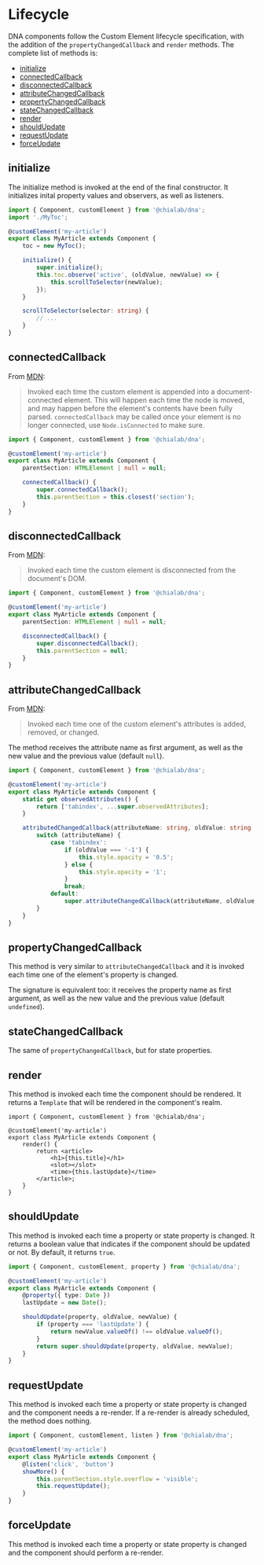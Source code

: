 # Lifecycle

DNA components follow the Custom Element lifecycle specification, with the addition of the `propertyChangedCallback` and `render` methods. The complete list of methods is:

-   [initialize](#initialize)
-   [connectedCallback](#connectedcallback)
-   [disconnectedCallback](#disconnectedcallback)
-   [attributeChangedCallback](#attributechangedcallback)
-   [propertyChangedCallback](#propertychangedcallback)
-   [stateChangedCallback](#statechangedcallback)
-   [render](#render)
-   [shouldUpdate](#shouldupdate)
-   [requestUpdate](#requestupdate)
-   [forceUpdate](#forceupdate)

## initialize

The initialize method is invoked at the end of the final constructor. It initializes inital property values and observers, as well as listeners.

```ts
import { Component, customElement } from '@chialab/dna';
import './MyToc';

@customElement('my-article')
export class MyArticle extends Component {
    toc = new MyToc();

    initialize() {
        super.initialize();
        this.toc.observe('active', (oldValue, newValue) => {
            this.scrollToSelector(newValue);
        });
    }

    scrollToSelector(selector: string) {
        // ...
    }
}
```

## connectedCallback

From [MDN](https://developer.mozilla.org/en-US/docs/Web/Web_Components/Using_custom_elements#Using_the_lifecycle_callbacks):

> Invoked each time the custom element is appended into a document-connected element. This will happen each time the node is moved, and may happen before the element's contents have been fully parsed. `connectedCallback` may be called once your element is no longer connected, use `Node.isConnected` to make sure.

```ts
import { Component, customElement } from '@chialab/dna';

@customElement('my-article')
export class MyArticle extends Component {
    parentSection: HTMLElement | null = null;

    connectedCallback() {
        super.connectedCallback();
        this.parentSection = this.closest('section');
    }
}
```

## disconnectedCallback

From [MDN](https://developer.mozilla.org/en-US/docs/Web/Web_Components/Using_custom_elements#Using_the_lifecycle_callbacks):

> Invoked each time the custom element is disconnected from the document's DOM.

```ts
import { Component, customElement } from '@chialab/dna';

@customElement('my-article')
export class MyArticle extends Component {
    parentSection: HTMLElement | null = null;

    disconnectedCallback() {
        super.disconnectedCallback();
        this.parentSection = null;
    }
}
```

## attributeChangedCallback

From [MDN](https://developer.mozilla.org/en-US/docs/Web/Web_Components/Using_custom_elements#Using_the_lifecycle_callbacks):

> Invoked each time one of the custom element's attributes is added, removed, or changed.

The method receives the attribute name as first argument, as well as the new value and the previous value (default `null`).

```ts
import { Component, customElement } from '@chialab/dna';

@customElement('my-article')
export class MyArticle extends Component {
    static get observedAttributes() {
        return ['tabindex', ...super.observedAttributes];
    }

    attributedChangedCallback(attributeName: string, oldValue: string | null, newValue: string | null) {
        switch (attributeName) {
            case 'tabindex':
                if (oldValue === '-1') {
                    this.style.opacity = '0.5';
                } else {
                    this.style.opacity = '1';
                }
                break;
            default:
                super.attributeChangedCallback(attributeName, oldValue, newValue);
        }
    }
}
```

## propertyChangedCallback

This method is very similar to `attributeChangedCallback` and it is invoked each time one of the element's property is changed.

The signature is equivalent too: it receives the property name as first argument, as well as the new value and the previous value (default `undefined`).

## stateChangedCallback

The same of `propertyChangedCallback`, but for state properties.

## render

This method is invoked each time the component should be rendered. It returns a `Template` that will be rendered in the component's realm.

```tsx
import { Component, customElement } from '@chialab/dna';

@customElement('my-article')
export class MyArticle extends Component {
    render() {
        return <article>
            <h1>{this.title}</h1>
            <slot></slot>
            <time>{this.lastUpdate}</time>
        </article>;
    }
}
```

## shouldUpdate

This method is invoked each time a property or state property is changed. It returns a boolean value that indicates if the component should be updated or not. By default, it returns `true`.

```ts
import { Component, customElement, property } from '@chialab/dna';

@customElement('my-article')
export class MyArticle extends Component {
    @property({ type: Date })
    lastUpdate = new Date();

    shouldUpdate(property, oldValue, newValue) {
        if (property === 'lastUpdate') {
            return newValue.valueOf() !== oldValue.valueOf();
        }
        return super.shouldUpdate(property, oldValue, newValue);
    }
}
```

## requestUpdate

This method is invoked each time a property or state property is changed and the component needs a re-render. If a re-render is already scheduled, the method does nothing.

```ts
import { Component, customElement, listen } from '@chialab/dna';

@customElement('my-article')
export class MyArticle extends Component {
    @listen('click', 'button')
    showMore() {
        this.parentSection.style.overflow = 'visible';
        this.requestUpdate();
    }
}
```

## forceUpdate

This method is invoked each time a property or state property is changed and the component should perform a re-render.
